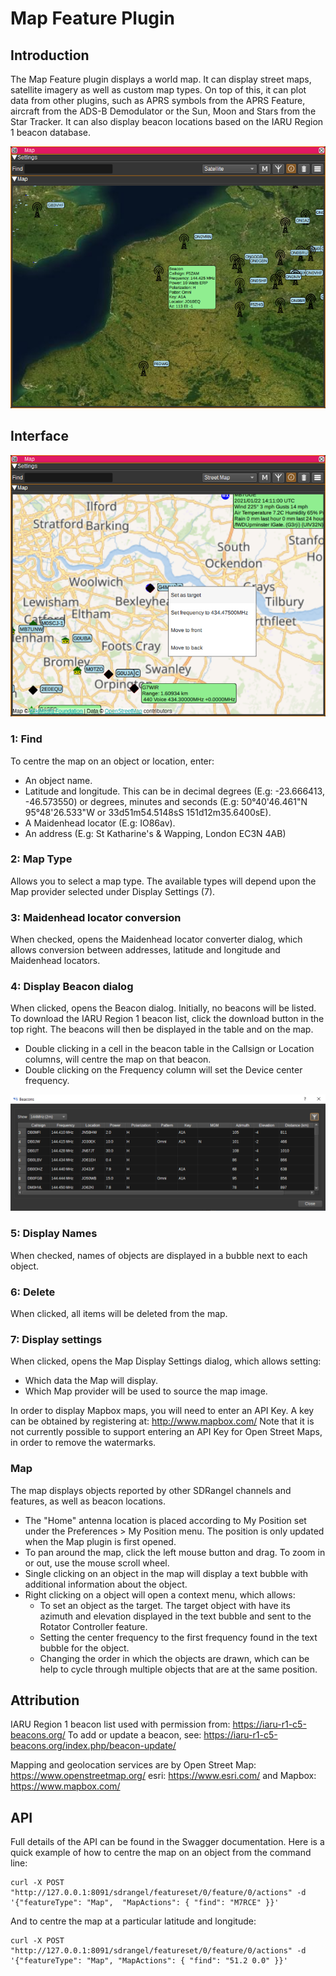 ﻿<h1>Map Feature Plugin</h1>

<h2>Introduction</h2>

The Map Feature plugin displays a world map. It can display street maps, satellite imagery as well as custom map types.
On top of this, it can plot data from other plugins, such as APRS symbols from the APRS Feature, aircraft from the ADS-B Demodulator
or the Sun, Moon and Stars from the Star Tracker. It can also display beacon locations based on the IARU Region 1 beacon database.

![Map feature](../../../doc/img/Map_plugin_beacons.png)

<h2>Interface</h2>

![Map feature plugin GUI](../../../doc/img/Map_plugin.png)

<h3>1: Find</h3>

To centre the map on an object or location, enter:

* An object name.
* Latitude and longitude. This can be in decimal degrees (E.g: -23.666413, -46.573550) or degrees, minutes and seconds (E.g: 50°40'46.461"N 95°48'26.533"W or 33d51m54.5148sS 151d12m35.6400sE).
* A Maidenhead locator (E.g: IO86av).
* An address (E.g: St Katharine's & Wapping, London EC3N 4AB)

<h3>2: Map Type</h3>

Allows you to select a map type. The available types will depend upon the Map provider
selected under Display Settings (7).

<h3>3: Maidenhead locator conversion</h3>

When checked, opens the Maidenhead locator converter dialog, which allows conversion between addresses, latitude and longitude and Maidenhead locators.

<h3>4: Display Beacon dialog</h3>

When clicked, opens the Beacon dialog. Initially, no beacons will be listed. To download the IARU Region 1 beacon list, click the download button in the top right.
The beacons will then be displayed in the table and on the map.

* Double clicking in a cell in the beacon table in the Callsign or Location columns, will centre the map on that beacon.
* Double clicking on the Frequency column will set the Device center frequency.

![Beacon dialog](../../../doc/img/Map_plugin_beacon_dialog.png)

<h3>5: Display Names</h3>

When checked, names of objects are displayed in a bubble next to each object.

<h3>6: Delete</h3>

When clicked, all items will be deleted from the map.

<h3>7: Display settings</h3>

When clicked, opens the Map Display Settings dialog, which allows setting:

* Which data the Map will display.
* Which Map provider will be used to source the map image.

In order to display Mapbox maps, you will need to enter an API Key. A key can be obtained by registering at: http://www.mapbox.com/
Note that it is not currently possible to support entering an API Key for Open Street Maps, in order to remove the watermarks.

<h3>Map</h3>

The map displays objects reported by other SDRangel channels and features, as well as beacon locations.

* The "Home" antenna location is placed according to My Position set under the Preferences > My Position menu. The position is only updated when the Map plugin is first opened.
* To pan around the map, click the left mouse button and drag. To zoom in or out, use the mouse scroll wheel.
* Single clicking on an object in the map will display a text bubble with additional information about the object.
* Right clicking on a object will open a context menu, which allows:
  * To set an object as the target. The target object with have its azimuth and elevation displayed in the text bubble and sent to the Rotator Controller feature.
  * Setting the center frequency to the first frequency found in the text bubble for the object.
  * Changing the order in which the objects are drawn, which can be help to cycle through multiple objects that are at the same position.

<h2>Attribution</h2>

IARU Region 1 beacon list used with permission from: https://iaru-r1-c5-beacons.org/  To add or update a beacon, see: https://iaru-r1-c5-beacons.org/index.php/beacon-update/

Mapping and geolocation services are by Open Street Map: https://www.openstreetmap.org/ esri: https://www.esri.com/ and Mapbox: https://www.mapbox.com/

<h2>API</h2>

Full details of the API can be found in the Swagger documentation. Here is a quick example of how to centre the map on an object from the command line:

    curl -X POST "http://127.0.0.1:8091/sdrangel/featureset/0/feature/0/actions" -d '{"featureType": "Map",  "MapActions": { "find": "M7RCE" }}'

And to centre the map at a particular latitude and longitude:

    curl -X POST "http://127.0.0.1:8091/sdrangel/featureset/0/feature/0/actions" -d '{"featureType": "Map", "MapActions": { "find": "51.2 0.0" }}'

